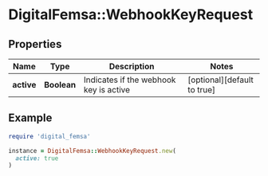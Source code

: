 # DigitalFemsa::WebhookKeyRequest

## Properties

| Name | Type | Description | Notes |
| ---- | ---- | ----------- | ----- |
| **active** | **Boolean** | Indicates if the webhook key is active | [optional][default to true] |

## Example

```ruby
require 'digital_femsa'

instance = DigitalFemsa::WebhookKeyRequest.new(
  active: true
)
```

